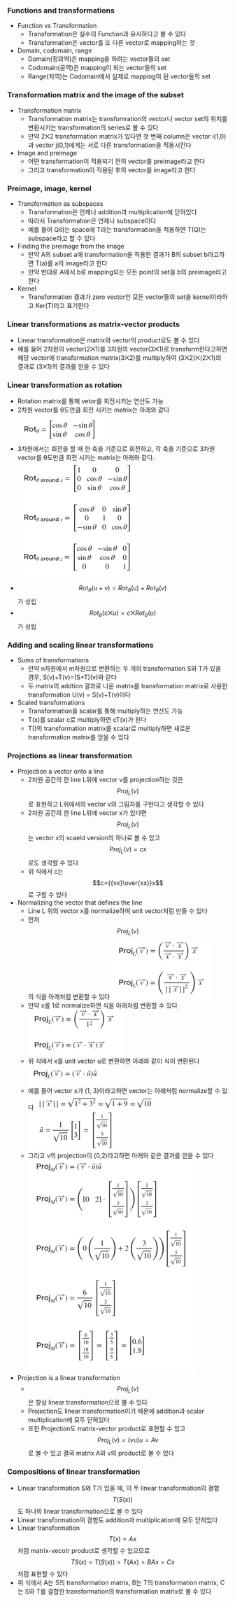 ### Functions and transformations
- Function vs Transformation
  - Transformation은 실수의 Function과 유사하다고 볼 수 있다
  - Transformation은 vector를 또 다른 vector로 mapping하는 것
- Domain, codomain, range
  - Domain(정의역)은 mapping을 하려는 vector들의 set
  - Codomain(공역)은 mapping이 되는 vector들의 set
  - Range(치역)는 Codomain에서 실제로 mapping이 된 vector들의 set

### Transformation matrix and the image of the subset
- Transformation matrix
  - Transformation matrix는 transfomration의 vector나 vector set의 위치를 변환시키는 transformation의 series로 볼 수 있다
  - 만약 2⨉2 transformation matrix가 있다면 첫 번째 column은 vector i(1,0)과 vector j(0,1)에게는 서로 다른 transformation을 적용시킨다
- Image and preimage
  - 어떤 transformation이 적용되기 전의 vector를 preimage라고 한다
  - 그리고 transformation이 적용된 후의 vector를 image라고 한다

### Preimage, image, kernel
- Transformation as subspaces
  - Transformation은 언제나 addition과 multiplication에 닫혀있다
  - 따라서 Transformation은 언제나 subspace이다
  - 예를 들어 Q라는 space에 T라는 transformation을 적용하면 T(Q)는 subspace라고 할 수 있다
- Finding the preimage from the image
  - 만약 A의 subset a에 transformation을 적용한 결과가 B의 subset b라고하면 T(a)를 a의 image라고 한다
  - 만약 반대로 A에서 b로 mapping되는 모든 point의 set을 b의 preimage라고 한다
- Kernel
  - Transformation 결과가 zero vector인 모든 vector들의 set을 kernel이라하고 Ker(T)라고 표기한다

### Linear transformations as matrix-vector products
- Linear transformation은 matrix와 vector의 product로도 볼 수 있다
- 예를 들어 2차원의 vector(2⨉1)를 3차원의 vector(3⨉1)로 transform한다고하면 해당 vector에 transformation matrix(3⨉2)를 multiply하여 (3⨉2)⨉(2⨉1)의 결과로 (3⨉1)의 결과를 얻을 수 있다

### Linear transformation as rotation
- Rotation matrix를 통해 vetor를 회전시키는 연산도 가능
- 2차원 vector를 θ도만큼 회전 시키는 matrix는 아래와 같다
![alt text](./images/Transformations-Linear%20transformation%20as%20rotation%201.png)
- 3차원에서는 회전을 할 때 한 축을 기준으로 회전하고, 각 축을 기준으로 3차원 vector를 θ도만큼 회전 시키는 matrix는 아래와 같다. 
![alt text](./images/Transformations-Linear%20transformation%20as%20rotation%202.png)
- $$Rot_θ(u+v) = Rot_θ(u)+Rot_θ(v)$$가 성립
- $$Rot_θ(c⨉u) = c⨉Rot_θ(u)$$가 성립 

### Adding and scaling linear transformations
- Sums of transformations
  - 만약 n차원에서 m차원으로 변환하는 두 개의 transformation S와 T가 있을 경우, S(v)+T(v)=(S+T)(v)와 같다
  - 두 matrix의 addtion 결과로 나온 matrix를 transformation matrix로 사용한 transformation U(v) = S(v)+T(v)이다
- Scaled transformations
  - Transformation을 scalar를 통해 multiply하는 연산도 가능
  - T(x)를 scalar c로 multiply하면 cT(x)가 된다
  - T()의 transformation matrix를 scalar로 multiply하면 새로운 transformation matrix를 얻을 수 있다 

### Projections as linear transformation
- Projection a vector onto a line
  - 2차원 공간의 한 line L위에  vector v를 projection하는 것은 $$Proj_L(v)$$로 표현하고 L위에서의 vector v의 그림자를 구한다고 생각할 수 있다
  - 2차원 공간의 한 line L위에 vector x가 있다면 $$Proj_L(v)$$는 vector x의 scaeld version의 하나로 볼 수 있고 $$Proj_L(v)=cx$$로도 생각할 수 있다
  - 위 식에서 c는 $$c={{vx}\over{xx}}x$$로 구할 수 있다
- Normalizing the vector that defines the line
  - Line L 위의 vector x를 normalize하여 unit vector처럼 만들 수 있다
  - 먼저 $$Proj_L(v)$$의 식을 아래처럼 변환할 수 있다
  ![alt text](./images/Transformations-Projections%20as%20linear%20transformation%201.png)
  - 만약 x를 1로 normalize하면 식을 아래처럼 변환할 수 있다
  ![alt text](./images/Transformations-Projections%20as%20linear%20transformation%202.png)
  - 위 식에서 x를 unit vector u로 변환하면 아래와 같이 식이 변환된다
  ![alt text](./images/Transformations-Projections%20as%20linear%20transformation%203.png)
  - 예를 들어 vector x가 (1, 3)이라고하면 vector는 아래처럼 normalize할 수 있다
  ![alt text](./images/Transformations-Projections%20as%20linear%20transformation%204.png)
  ![alt text](./images/Transformations-Projections%20as%20linear%20transformation%205.png)
  - 그리고 v의 projection이 (0,2)라고하면 아래와 같은 결과를 얻을 수 있다
  ![alt text](./images/Transformations-Projections%20as%20linear%20transformation%206.png)
- Projection is a linear transformation
  - $$Proj_L(v)$$은 항상 linear transformation으로 볼 수 있다
  - Projection도 linear transformation이기 때문에 addition과 scalar multiplication에 모두 닫혀있다
  - 또한 Projection도 matrix-vector product로 표현할 수 있고 $$Proj_L(v)=(vu)u=Av$$로 볼 수 있고 결국 matrix A와 v의 product로 볼 수 있다

### Compositions of linear transformation
- Linear transformation S와 T가 있을 때, 이 두 linear transformation의 결합 $$T(S(x))$$도 하나의 linear transformation으로 볼 수 있다
- Linear transformation의 결합도 addition과 multiplication에 모두 닫혀있다
- Linear transformation $$T(x)=Ax$$처럼 matrix-vecotr product로 생각할 수 있으므로 $$TS(x)=T(S(x))=T(Ax)=BAx=Cx$$처럼 표현할 수 있다
- 위 식에서 A는 S의 transformation matrix, B는 T의 transformation matrix, C는 S와 T를 결합한 transformation의 transformation matrix로 볼 수 있다